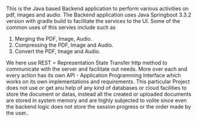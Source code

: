 This is the Java based Backend application to perform various activities on pdf, images and audio. The Backend application uses Java Springboot 3.3.2 version with gradle build to facilitate the services to the UI. Some of the common uses of this servies include such as 
1. Merging the PDF, Image, Audio.
2. Compressing the PDF, Image and Audio.
3. Convert the PDF, Image and Audio.

We here use REST = Representation State Transfer http method to communicate with the server and facilitate out needs. More over each and every action has its own API - Application Programming Interface which works on its own implementations and requirements. This particular Project does not use or get anu help of any kind of databases or cloud facilities to store the document or datas, instead all the created or uploaded documents are stored in system memory and are highly subjected to volite since even the backend logic does not store the session progress or the order made by the user..
